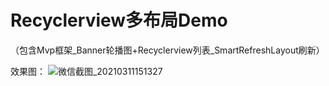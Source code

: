 # Recyclerview多布局Demo

（包含Mvp框架_Banner轮播图+Recyclerview列表_SmartRefreshLayout刷新）

效果图：
![微信截图_20210311151327](https://user-images.githubusercontent.com/70384877/110749681-68c18280-827c-11eb-90d9-951d491d3800.png)
